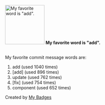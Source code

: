 <img src="https://my-badges.github.io/my-badges/favorite-word.png" alt="My favorite word is &quot;add&quot;." title="My favorite word is &quot;add&quot;." width="128">
<strong>My favorite word is &quot;add&quot;.</strong>
<br><br>

My favorite commit message words are:

1. add (used 1040 times)
2. [add] (used 896 times)
3. update (used 762 times)
4. [fix] (used 754 times)
5. component (used 652 times)


Created by <a href="https://github.com/my-badges/my-badges">My Badges</a>